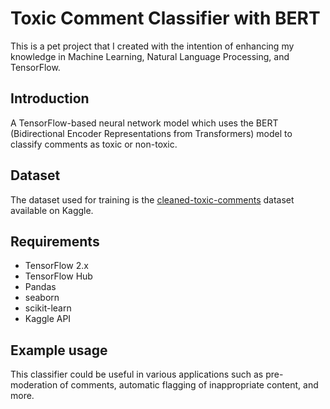 # Toxic Comment Classifier with BERT
This is a pet project that I created with the intention of enhancing my knowledge in Machine Learning, Natural Language Processing, and TensorFlow.

## Introduction
A TensorFlow-based neural network model which uses the BERT (Bidirectional Encoder Representations from Transformers) model to classify comments as toxic or non-toxic.

## Dataset
The dataset used for training is the [cleaned-toxic-comments](https://www.kaggle.com/datasets/fizzbuzz/cleaned-toxic-comments) dataset available on Kaggle.

## Requirements
* TensorFlow 2.x
* TensorFlow Hub
* Pandas
* seaborn
* scikit-learn
* Kaggle API

## Example usage
This classifier could be useful in various applications such as pre-moderation of comments, automatic flagging of inappropriate content, and more.